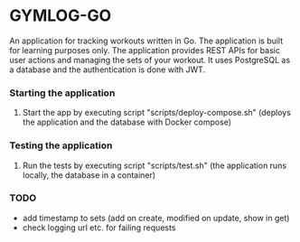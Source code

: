 # GYMLOG-GO
An application for tracking workouts written in Go. The application is built for learning purposes only. The application provides REST APIs for basic user actions and managing the sets of your workout. It uses PostgreSQL as a database and the authentication is done with JWT.

### Starting the application
1. Start the app by executing script "scripts/deploy-compose.sh" (deploys the application and the database with Docker compose)

### Testing the application
1. Run the tests by executing script "scripts/test.sh" (the application runs locally, the database in a container)

### TODO
- add timestamp to sets (add on create, modified on update, show in get)
- check logging url etc. for failing requests